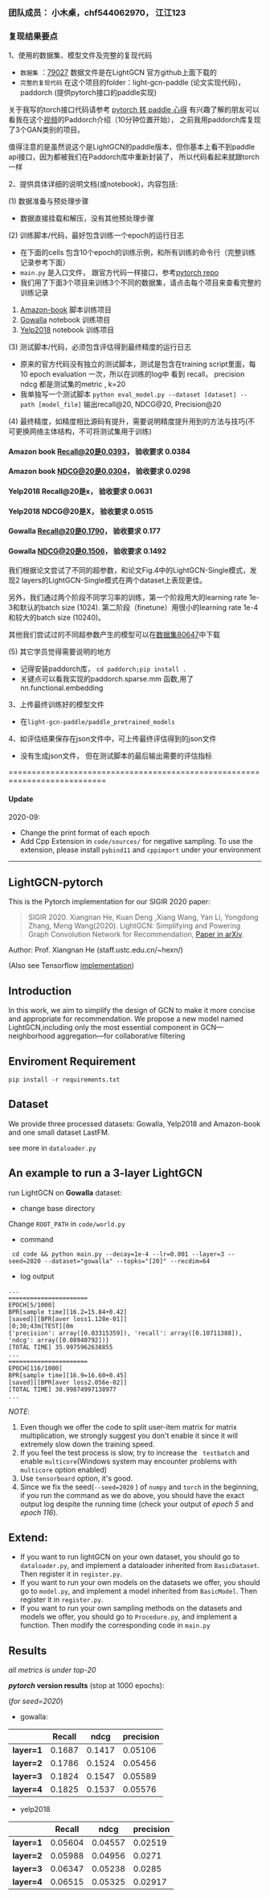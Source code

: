 







### 团队成员： 小木桌，chf544062970， 江江123
### 复现结果要点
1、使用的数据集、模型文件及完整的复现代码

- `数据集` ：[79027](https://aistudio.baidu.com/aistudio/datasetdetail/79027)  数据文件是在LightGCN 官方github上面下载的 
- `完整的复现代码` 在这个项目的folder：light-gcn-paddle (论文实现代码)，  paddorch (提供pytorch接口的paddle实现)

关于我写的torch接口代码请参考 [pytorch 转 paddle 心得](https://blog.csdn.net/weixin_48733317/article/details/108176827)
有兴趣了解的朋友可以看我在这个[视频](https://aistudio.baidu.com/aistudio/education/lessonvideo/698277)的Paddorch介绍（10分钟位置开始），
之前我用paddorch库复现了3个GAN类别的项目。


值得注意的是虽然说这个是LightGCN的paddle版本，但你基本上看不到paddle api接口，因为都被我们在Paddorch库中重新封装了， 所以代码看起来就跟torch一样 




2、提供具体详细的说明文档(或notebook)，内容包括:

(1) 数据准备与预处理步骤

- 数据直接挂载和解压，没有其他预处理步骤
 
 
 
 
(2) 训练脚本/代码，最好包含训练一个epoch的运行日志

- 在下面的cells 包含10个epoch的训练示例，和所有训练的命令行（完整训练记录参考下面） 
- `main.py` 是入口文件， 跟官方代码一样接口，参考[pytorch repo](https://github.com/gusye1234/LightGCN-PyTorch)
- 我们用了下面3个项目来训练3个不同的数据集，请点击每个项目来查看完整的训练记录
1. [Amazon-book](https://aistudio.baidu.com/aistudio/clusterprojectdetail/1781368) 脚本训练项目
2. [Gowalla](https://aistudio.baidu.com/aistudio/projectdetail/1792581) notebook 训练项目
3. [Yelp2018](https://aistudio.baidu.com/aistudio/projectdetail/1796108) notebook 训练项目




(3) 测试脚本/代码，必须包含评估得到最终精度的运行日志

- 原来的官方代码没有独立的测试脚本，测试是包含在training script里面，每10 epoch evaluation 一次，所以在训练的log中
看到 recall， precision  ndcg 都是测试集的metric , k=20 
- 我单独写一个测试脚本 `python eval_model.py --dataset [dataset] --path [model_file]` 输出recall@20, NDCG@20, Precision@20




(4) 最终精度，如精度相比源码有提升，需要说明精度提升用到的方法与技巧(不可更换网络主体结构，不可将测试集用于训练)

#### Amazon book Recall@20是0.0393， 验收要求 0.0384
#### Amazon book NDCG@20是0.0304， 验收要求 0.0298
#### Yelp2018 Recall@20是x， 验收要求 0.0631
#### Yelp2018 NDCG@20是X， 验收要求 0.0515
#### Gowalla Recall@20是0.1790， 验收要求 0.177
#### Gowalla NDCG@20是0.1506， 验收要求 0.1492

我们根据论文尝试了不同的超参数，和论文Fig.4中的LightGCN-Single模式，发现2 layers的LightGCN-Single模式在两个dataset上表现更佳。

另外，我们通过两个阶段不同学习率的训练，第一个阶段用大的learning rate 1e-3和默认的batch size (1024). 第二阶段（finetune）用很小的learning rate 1e-4和较大的batch size (10240)。

其他我们尝试过的不同超参数产生的模型可以在[数据集80647](https://aistudio.baidu.com/aistudio/datasetdetail/80647)中下载



(5) 其它学员觉得需要说明的地方
- 记得安装paddorch库， `cd paddorch;pip install .`
- 关键点可以看我实现的paddorch.sparse.mm 函数,用了nn.functional.embedding 

3、上传最终训练好的模型文件
- 在`light-gcn-paddle/paddle_pretrained_models`  

4、如评估结果保存在json文件中，可上传最终评估得到的json文件
- 没有生成json文件， 但在测试脚本的最后输出需要的评估指标






===========================================================================
#### Update

2020-09:
* Change the print format of each epoch
* Add Cpp Extension in  `code/sources/`  for negative sampling. To use the extension, please install `pybind11` and `cppimport` under your environment

---

## LightGCN-pytorch

This is the Pytorch implementation for our SIGIR 2020 paper:

>SIGIR 2020. Xiangnan He, Kuan Deng ,Xiang Wang, Yan Li, Yongdong Zhang, Meng Wang(2020). LightGCN: Simplifying and Powering Graph Convolution Network for Recommendation, [Paper in arXiv](https://arxiv.org/abs/2002.02126).

Author: Prof. Xiangnan He (staff.ustc.edu.cn/~hexn/)

(Also see Tensorflow [implementation](https://github.com/kuandeng/LightGCN))

## Introduction

In this work, we aim to simplify the design of GCN to make it more concise and appropriate for recommendation. We propose a new model named LightGCN,including only the most essential component in GCN—neighborhood aggregation—for collaborative filtering



## Enviroment Requirement

`pip install -r requirements.txt`



## Dataset

We provide three processed datasets: Gowalla, Yelp2018 and Amazon-book and one small dataset LastFM.

see more in `dataloader.py`

## An example to run a 3-layer LightGCN

run LightGCN on **Gowalla** dataset:

* change base directory

Change `ROOT_PATH` in `code/world.py`

* command

` cd code && python main.py --decay=1e-4 --lr=0.001 --layer=3 --seed=2020 --dataset="gowalla" --topks="[20]" --recdim=64`

* log output

```shell
...
======================
EPOCH[5/1000]
BPR[sample time][16.2=15.84+0.42]
[saved][[BPR[aver loss1.128e-01]]
[0;30;43m[TEST][0m
{'precision': array([0.03315359]), 'recall': array([0.10711388]), 'ndcg': array([0.08940792])}
[TOTAL TIME] 35.9975962638855
...
======================
EPOCH[116/1000]
BPR[sample time][16.9=16.60+0.45]
[saved][[BPR[aver loss2.056e-02]]
[TOTAL TIME] 30.99874997138977
...
```

*NOTE*:

1. Even though we offer the code to split user-item matrix for matrix multiplication, we strongly suggest you don't enable it since it will extremely slow down the training speed.
2. If you feel the test process is slow, try to increase the ` testbatch` and enable `multicore`(Windows system may encounter problems with `multicore` option enabled)
3. Use `tensorboard` option, it's good.
4. Since we fix the seed(`--seed=2020` ) of `numpy` and `torch` in the beginning, if you run the command as we do above, you should have the exact output log despite the running time (check your output of *epoch 5* and *epoch 116*).


## Extend:
* If you want to run lightGCN on your own dataset, you should go to `dataloader.py`, and implement a dataloader inherited from `BasicDataset`.  Then register it in `register.py`.
* If you want to run your own models on the datasets we offer, you should go to `model.py`, and implement a model inherited from `BasicModel`.  Then register it in `register.py`.
* If you want to run your own sampling methods on the datasets and models we offer, you should go to `Procedure.py`, and implement a function. Then modify the corresponding code in `main.py`


## Results
*all metrics is under top-20*

***pytorch* version results** (stop at 1000 epochs):

(*for seed=2020*)

* gowalla:

|             | Recall | ndcg | precision |
| ----------- | ---------------------------- | ----------------- | ---- |
| **layer=1** | 0.1687               | 0.1417    | 0.05106 |
| **layer=2** | 0.1786                     | 0.1524    | 0.05456 |
| **layer=3** | 0.1824                | 0.1547 | 0.05589 |
| **layer=4** | 0.1825                 | 0.1537       | 0.05576 |

* yelp2018

|             | Recall | ndcg | precision |
| ----------- | ---------------------------- | ----------------- | ---- |
| **layer=1** | 0.05604     | 0.04557 | 0.02519 |
| **layer=2** | 0.05988               | 0.04956 | 0.0271 |
| **layer=3** | 0.06347          | 0.05238 | 0.0285 |
| **layer=4** | 0.06515                | 0.05325 | 0.02917 |

